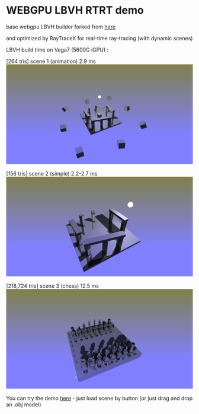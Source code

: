 # WEBGPU LBVH RTRT demo

base webgpu LBVH builder forked from [here](https://github.com/AddisonPrairie/WebGPU-LVBH-demo)

and optimized by RayTraceX for real-time ray-tracing (with dynamic scenes)

LBVH build time on Vega7 (5600G iGPU) :

[264 tris] scene 1 (animation) 2.9 ms
![new_demo_1](media/scene_1.png)

[156 tris] scene 2 (simple) 2.2-2.7 ms
![new_demo_2](media/scene_2.png)

[218,724 tris] scene 3 (chess) 12.5 ms
![new_demo_3](media/scene_3.1.png)

You can try the demo [here](https://raytracex.github.io/webgpuRTRT-LBVH/) - just load scene by button (or just drag and drop an .obj model)
